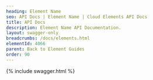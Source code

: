```yaml
---
heading: Element Name
seo: API Docs | Element Name | Cloud Elements API Docs
title: API Docs
description: Element Name API Documentation.
layout: swagger-only
breadcrumbs: /docs/elements.html
elementId: 4066
parent: Back to Element Guides
order: 90
---
```


{% include swagger.html %}
